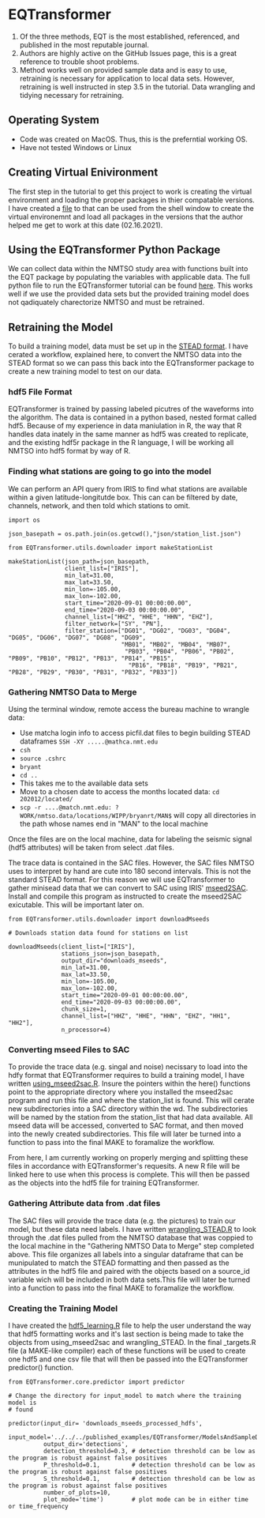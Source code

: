 # EQTransformer 
1. Of the three methods, EQT is the most established, referenced, and published in the most reputable journal.
2. Authors are highly active on the GitHub Issues page, this is a great reference to trouble shoot problems.
3. Method works well on provided sample data and is easy to use, retraining is necessary for application to local data sets. However, retraining is well instructed in step 3.5 in the tutorial. Data wrangling and tidying necessary for retraining.

## Operating System
- Code was created on MacOS. Thus, this is the preferntial working OS.
- Have not tested Windows or Linux

## Creating Virtual Enivironment
The first step in the tutorial to get this project to work is creating the virtual environment and loading the proper packages in thier compatable versions. I have created a [file](EQT_Packages) to that can be used from the shell window to create the virtual environemnt and load all packages in the versions that the author helped me get to work at this date (02.16.2021).

## Using the EQTransformer Python Package
We can collect data within the NMTSO study area with functions built into the EQT package by populating the variables with applicable data. The full python file to run the EQTransformer tutorial can be found [here](spyder/EQTransformer_test/project/eqtTutorial.py). This works well if we use the provided data sets but the provided training model does not qadiquately charectorize NMTSO and must be retrained.

## Retraining the Model
To build a training model, data must be set up in the [STEAD format](https://github.com/smousavi05/STEAD). I have cerated a workflow, explained here, to convert the NMTSO data into the STEAD format so we can pass this back into the EQTransformer package to create a new training model to test on our data. 

### hdf5 File Format
EQTransformer is trained by passing labeled picutres of the waveforms into the algorithm. The data is contained in a python based, nested format called hdf5. Because of my experience in data maniulation in R, the way that R handles data inately in the same manner as hdf5 was created to replicate, and the existing hdf5r package in the R language, I will be working all NMTSO into hdf5 format by way of R.

### Finding what stations are going to go into the model
We can perform an API query from IRIS to find what stations are available within a given latitude-longitutde box. This can can be filtered by date, channels, network, and then told which stations to omit. 
```
import os

json_basepath = os.path.join(os.getcwd(),"json/station_list.json")

from EQTransformer.utils.downloader import makeStationList

makeStationList(json_path=json_basepath,
                client_list=["IRIS"], 
                min_lat=31.00, 
                max_lat=33.50, 
                min_lon=-105.00, 
                max_lon=-102.00, 
                start_time="2020-09-01 00:00:00.00", 
                end_time="2020-09-03 00:00:00.00", 
                channel_list=["HHZ", "HHE", "HHN", "EHZ"], 
                filter_network=["SY", "PN"], 
                filter_station=["DG01", "DG02", "DG03", "DG04", "DG05", "DG06", "DG07", "DG08", "DG09", 
                                "MB01", "MB02", "MB04", "MB07",
                                 "PB03", "PB04", "PB06", "PB02", "PB09", "PB10", "PB12", "PB13", "PB14", "PB15",
                                  "PB16", "PB18", "PB19", "PB21", "PB28", "PB29", "PB30", "PB31", "PB32", "PB33"])
```

### Gathering NMTSO Data to Merge 
Using the terminal window, remote access the bureau machine to wrangle data:
- Use matcha login info to access picfil.dat files to begin building STEAD dataframes `SSH -XY .....@mathca.nmt.edu`
- `csh`
- `source .cshrc`
- `bryant`
- `cd ..`
- This takes me to the available data sets
- Move to a chosen date to access the months located data: `cd 202012/located/`
- `scp -r ....@match.nmt.edu: ?WORK/nmtso.data/locations/WIPP/bryanrt/MAN$` will copy all directories in the path whose names end in "MAN" to the local machine 

Once the files are on the local machine, data for labeling the seismic signal (hdf5 attributes) will be taken from select .dat files. 

The trace data is contained in the SAC files. However, the SAC files NMTSO uses to interpret by hand are cute into 180 second intervals. This is not the standard STEAD format. For this reason we will use EQTransformer to gather minisead data that we can convert to SAC using IRIS' [mseed2SAC](https://github.com/iris-edu/mseed2sac). Install and compile this program as instructed to create the mseed2SAC exicutable. This will be important later on.


```
from EQTransformer.utils.downloader import downloadMseeds

# Downloads station data found for stations on list

downloadMseeds(client_list=["IRIS"], 
               stations_json=json_basepath, 
               output_dir="downloads_mseeds", 
               min_lat=31.00, 
               max_lat=33.50, 
               min_lon=-105.00, 
               max_lon=-102.00, 
               start_time="2020-09-01 00:00:00.00", 
               end_time="2020-09-03 00:00:00.00", 
               chunk_size=1, 
               channel_list=["HHZ", "HHE", "HHN", "EHZ", "HH1", "HH2"], 
               n_processor=4)
```
### Converting mseed Files to SAC 
To provide the trace data (e.g. singal and noise) necissary to load into the hdfy format that EQTransformer requires to build a training model, I have written [using_mseed2sac.R](R_wrangle_data/using_mseed2sac.R). Insure the pointers within the here() functions point to the appropriate directory where you installed the mseed2sac program and run this file and where the station_list is found. This will cerate new subdirectories into a SAC directory within the wd. The subdirectories will be named by the station from the station_list that had data available. All mseed data will be accessed, converted to SAC format, and then moved into the newly created subdirectories. This file will later be turned into a function to pass into the final MAKE to foramalize the workflow.

From here, I am currently working on properly merging and splitting these files in accordance with EQTransformer's requesits. A new R file will be linked here to use when this process is complete. This will then be passed as the objects into the hdf5 file for training EQTransformer. 

### Gathering Attribute data from .dat files
The SAC files will provide the trace data (e.g. the pictures) to train our model, but these data need labels. I have written [wrangling_STEAD.R](R_wrangle_data/wrangling_STEAD.R) to look through the .dat files pulled from the NMTSO database that was coppied to the local machine in the "Gathering NMTSO Data to Merge" step completed above. This file organizes all labels into a singular dataframe that can be munipulated to match the STEAD formatting and then passed as the attributes in the hdf5 file and paired with the objects based on a source_id variable wich will be included in both data sets.This file will later be turned into a function to pass into the final MAKE to foramalize the workflow.

### Creating the Training Model 
I have created the [hdf5_learning.R](R_wrangle_data/hdf5_learning.R) file to help the user understand the way that hdf5 formatting works and it's last section is being made to take the objects from using_mseed2sac and wrangling_STEAD. In the final _targets.R file (a MAKE-like compiler) each of these functions will be used to create one hdf5 and one csv file that will then be passed into the EQTransformer predictor() function.

```
from EQTransformer.core.predictor import predictor

# Change the directory for input_model to match where the training model is 
# found

predictor(input_dir= 'downloads_mseeds_processed_hdfs', 
          input_model='../../../published_examples/EQTransformer/ModelsAndSampleData/EqT_model.h5', 
          output_dir='detections', 
          detection_threshold=0.3, # detection threshold can be low as the program is robust against false positives
          P_threshold=0.1,         # detection threshold can be low as the program is robust against false positives
          S_threshold=0.1,         # detection threshold can be low as the program is robust against false positives
          number_of_plots=10, 
          plot_mode='time')        # plot mode can be in either time or time_frequency


```
